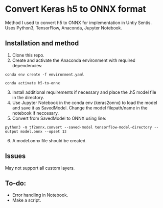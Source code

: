 # Convert Keras h5 to ONNX format
Method I used to convert h5 to ONNX for implementation in Untiy Sentis. Uses Python3, TensorFlow, Anaconda, Jupyter Notebook. 


## Installation and method
1. Clone this repo.
2. Create and activate the Anaconda environment with required dependencies:
```
conda env create -f environment.yaml
```
```
conda activate h5-to-onnx
```
3. Install additional requirements if necessary and place the .h5 model file in the directory.
4. Use Jupyter Notebook in the conda env (keras2onnx) to load the model and save it as SavedModel. Change the model filepath/name in the notebook if neccesary.
5. Convert from SavedModel to ONNX using line:
```
python3 -m tf2onnx.convert --saved-model tensorflow-model-directory --output model.onnx --opset 13
```
6. A model.onnx file should be created.


## Issues
May not support all custom layers.

## To-do:
- Error handling in Notebook.
- Make a script.    